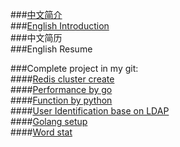 ###[中文简介](https://github.com/qiangpipi/Resume/blob/master/Resume_CH)  
###[English Introduction](https://github.com/qiangpipi/Resume/blob/master/Resume_EN)  
###中文简历  
###English Resume  

###Complete project in my git:  
####[Redis cluster create](https://github.com/qiangpipi/create_redis_cluster)  
####[Performance by go](https://github.com/qiangpipi/gtprcheck)  
####[Function by python](https://github.com/qiangpipi/gtpy)  
####[User Identification base on LDAP](https://github.com/qiangpipi/uas)  
####[Golang setup](https://github.com/qiangpipi/golang_setup)  
####[Word stat](https://github.com/qiangpipi/word_stat)  
